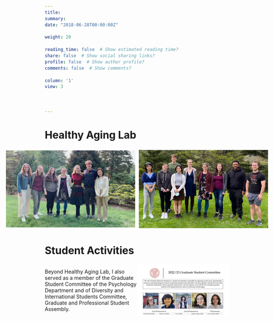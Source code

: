 ```yaml
---
title:
summary: 
date: "2018-06-28T00:00:00Z"

weight: 20

reading_time: false  # Show estimated reading time?
share: false  # Show social sharing links?
profile: false  # Show author profile?
comments: false  # Show comments?

column: '1'
view: 3


  
---
```

# Healthy Aging Lab
<!-- Image Gallery -->
<div style="display: flex; justify-content: center; align-items: center;">
  <img src="HALab2023.jpeg" alt="Lab gathering 2023" style="width: 70%; margin: 5px;">
  <img src="HALab2022.jpeg" alt="Lab gathering 2022" style="width: 70%; margin: 5px;">
</div>
<!-- End of Image Gallery -->

# Student Activities
<!-- Section with Text on Left and Image on Right -->

<div style="display: flex; align-items: center;">
  <div style="flex: 1;">
    Beyond Healthy Aging Lab, I also served as a member of the Graduate Student Committee of the Psychology Department and of Diversity and International Students Committee, Graduate and Professional Student Assembly.  
  </div>
  <div style="flex: 1;">
    <img src="GSC.png">
  </div>
</div>

<!-- End of Section -->
